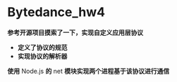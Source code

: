 # Bytedance_hw4

**参考开源项目摸索了一下，实现自定义应用层协议**

* **定义了协议的规范**
* **实现协议的解析器**

**使用** Node.js **的** net **模块实现两个进程基于该协议进行通信**

